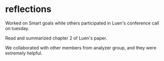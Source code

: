 reflections
===========

Worked on Smart goals while others participated in Luen's conference call on tuesday.

Read and summarized chapter 2 of Luen's paper. 

We collaborated with other members from analyzer group, and they were extremely helpful.


